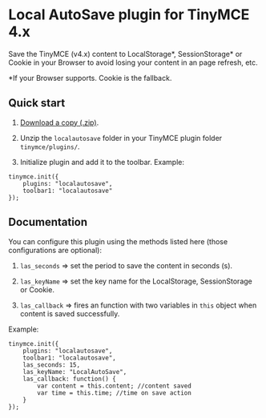 Local AutoSave plugin for TinyMCE 4.x
=============

Save the TinyMCE (v4.x) content to LocalStorage*, SessionStorage* or Cookie in your Browser to avoid losing your content in an page refresh, etc.

*If your Browser supports. Cookie is the fallback.

Quick start
-----------

1. [Download a copy (.zip)](https://github.com/valtlfelipe/TinyMCE-LocalAutoSave/zipball/master).

2. Unzip the `localautosave` folder in your TinyMCE plugin folder `tinymce/plugins/`.

3. Initialize plugin and add it to the toolbar. Example:
```
tinymce.init({
	plugins: "localautosave",
	toolbar1: "localautosave"
});
```

Documentation
-------

You can configure this plugin using the methods listed here (those configurations are optional):

1. `las_seconds` => set the period to save the content in seconds (s).

2. `las_keyName` => set the key name for the LocalStorage, SessionStorage or Cookie.

3. `las_callback` => fires an function with two variables in `this` object when content is saved successfully.

Example:
```
tinymce.init({
	plugins: "localautosave",
	toolbar1: "localautosave",
	las_seconds: 15,
	las_keyName: "LocalAutoSave",
	las_callback: function() {
		var content = this.content; //content saved
		var time = this.time; //time on save action
	}
});
```